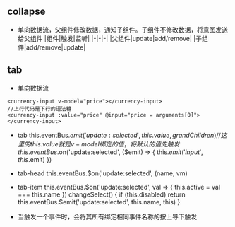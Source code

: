 ## collapse
- 单向数据流，父组件修改数据，通知子组件。子组件不修改数据，将意图发送给父组件
|组件|触发|监听|
|-|-|-|
|父组件|update|add/remove|
|子组件|add/remove|update|

## tab
- 单向数据流
```
<currency-input v-model="price"></currency-input>
//上行代码是下行的语法糖
<currency-input :value="price" @input="price = arguments[0]"></currency-input>
```
- tab 
  this.eventBus.$emit('update:selected', this.value, grandChildren) // 这里的this.value就是 v-model绑定的值，将默认的值先触发
  this.eventBus.$on('update:selected', ($emit) => {
    this.$emit('input', this.$emit)
  })

- tab-head
  this.eventBus.$on('update:selected', (name, vm)

- tab-item
  this.eventBus.$on('update:selected', val => {
    this.active = val === this.name
  })
  changeSelect() {
    if (this.disabled) return 
    this.eventBus.$emit('update:selected', this.name, this)
  }

- 当触发一个事件时，会将其所有绑定相同事件名称的按上导下触发